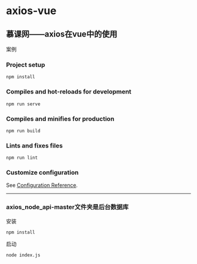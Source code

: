 # axios-vue


## 慕课网——axios在vue中的使用

案例


### Project setup
```
npm install
```

### Compiles and hot-reloads for development
```
npm run serve
```

### Compiles and minifies for production
```
npm run build
```

### Lints and fixes files
```
npm run lint
```

### Customize configuration
See [Configuration Reference](https://cli.vuejs.org/config/).

--------------------------------------------------------------------

### axios_node_api-master文件夹是后台数据库

安装
```
npm install
```

启动
```
node index.js
```
